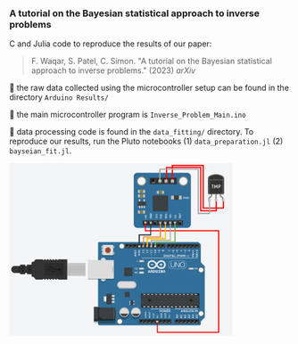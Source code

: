 ### A tutorial on the Bayesian statistical approach to inverse problems

C and Julia code to reproduce the results of our paper:
> F. Waqar, S. Patel, C. Simon. "A tutorial on the Bayesian statistical approach to inverse problems." (2023) _arXiv_

:tangerine: the raw data collected using the microcontroller setup can be found in the directory `Arduino Results/`

:tangerine: the main microcontroller program is `Inverse_Problem_Main.ino`

:tangerine: data processing code is found in the `data_fitting/` directory. To reproduce our results, run the Pluto notebooks (1) `data_preparation.jl` (2) `bayseian_fit.jl`. 

<img src="./figures/hardware_setup.png" alt="arduino" style="width:400px;" class="center"/>
